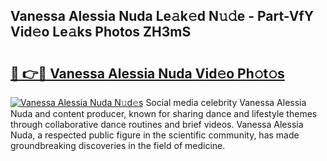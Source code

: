 ## Vanessa Alessia Nuda Le𝚊k𝚎d N𝚞𝚍e - Part-VfY Vid𝚎o Le𝚊ks Photos ZH3mS

# <h2><a href="http://fbbksbx.evod.top/?m=Vanessa+Alessia+Nuda">🔗 👉🔴 Vanessa Alessia Nuda Vid𝚎o Ph𝚘t𝚘s</a></h2>

[![Vanessa Alessia Nuda N𝚞d𝚎s](https://i.imgur.com/8V9OHl7.gif)](http://fbbksbx.evod.top/?m=Vanessa+Alessia+Nuda)
Social media celebrity Vanessa Alessia Nuda and content producer, known for sharing dance and lifestyle themes through collaborative dance routines and brief videos. Vanessa Alessia Nuda, a respected public figure in the scientific community, has made groundbreaking discoveries in the field of medicine. 
